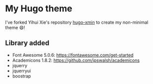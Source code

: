 # My Hugo theme

I've forked Yihui Xie's repository [hugo-xmin](https://github.com/yihui/hugo-xmin) to create my non-minimal theme :smile:!

## Library added

- Font Awesome 5.0.6: https://fontawesome.com/get-started
- Academicons 1.8.2: https://github.com/jpswalsh/academicons
- jquerry
- jquerryui
- boostrap
